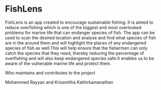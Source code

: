 # FishLens

FishLens is an app created to encourage sustainable fishing. It is aimed to reduce overfishing which is one of the biggest and most overlooked problems for marine life that can endanger species of fish. The app can be used to scan the desired location and analyse and find what species of fish are in the around them and will highlight the places of any endangered species of fish as well.This will help ensure that the fishermen can only catch the species that they need, thereby reducing the percentage of overfishing and will also keep endangered species safe.It enables us to be aware of the vulnerable marine life and protect them.


Who maintains and contributes to the project

Mohammed Rayyan and Krissmitha Kathirkamanathan

